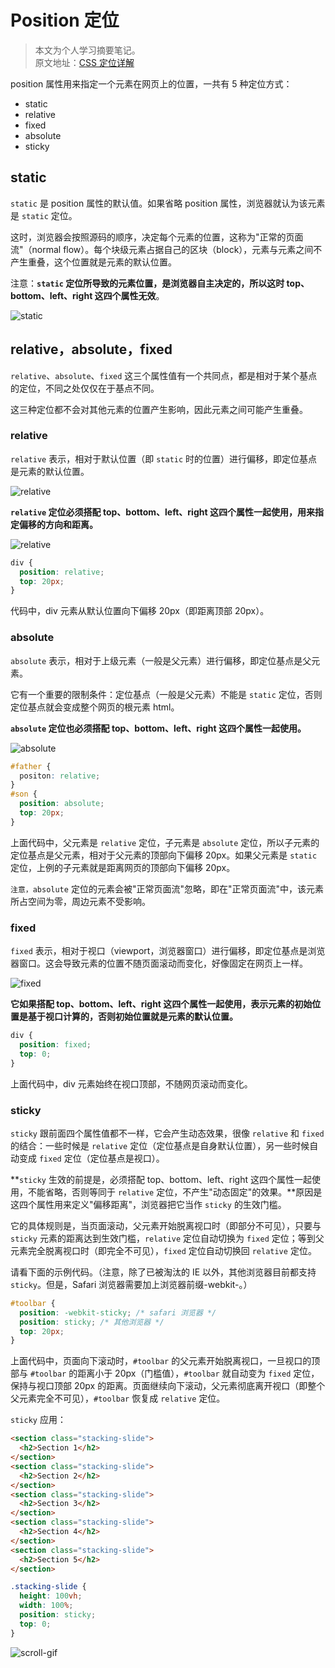 # Position 定位

> 本文为个人学习摘要笔记。  
> 原文地址：[CSS 定位详解](http://www.ruanyifeng.com/blog/2019/11/css-position.html)

position 属性用来指定一个元素在网页上的位置，一共有 5 种定位方式：

- static
- relative
- fixed
- absolute
- sticky

## static

`static` 是 position 属性的默认值。如果省略 position 属性，浏览器就认为该元素是 `static` 定位。

这时，浏览器会按照源码的顺序，决定每个元素的位置，这称为"正常的页面流"（normal flow）。每个块级元素占据自己的区块（block），元素与元素之间不产生重叠，这个位置就是元素的默认位置。

注意：**`static` 定位所导致的元素位置，是浏览器自主决定的，所以这时 top、bottom、left、right 这四个属性无效**。

![static](https://raw.githubusercontent.com/chanshiyucx/yoi/master/2019/Position-定位/static.jpg)

## relative，absolute，fixed

`relative`、`absolute`、`fixed` 这三个属性值有一个共同点，都是相对于某个基点的定位，不同之处仅仅在于基点不同。

这三种定位都不会对其他元素的位置产生影响，因此元素之间可能产生重叠。

### relative

`relative` 表示，相对于默认位置（即 `static` 时的位置）进行偏移，即定位基点是元素的默认位置。

![relative](https://raw.githubusercontent.com/chanshiyucx/yoi/master/2019/Position-定位/relative.jpg)

**`relative` 定位必须搭配 top、bottom、left、right 这四个属性一起使用，用来指定偏移的方向和距离。**

![relative](https://raw.githubusercontent.com/chanshiyucx/yoi/master/2019/Position-定位/relative1.jpg)

```css
div {
  position: relative;
  top: 20px;
}
```

代码中，div 元素从默认位置向下偏移 20px（即距离顶部 20px）。

### absolute

`absolute` 表示，相对于上级元素（一般是父元素）进行偏移，即定位基点是父元素。

它有一个重要的限制条件：定位基点（一般是父元素）不能是 `static` 定位，否则定位基点就会变成整个网页的根元素 html。

**`absolute` 定位也必须搭配 top、bottom、left、right 这四个属性一起使用。**

![absolute](https://raw.githubusercontent.com/chanshiyucx/yoi/master/2019/Position-定位/absolute.jpg)

```css
#father {
  positon: relative;
}
#son {
  position: absolute;
  top: 20px;
}
```

上面代码中，父元素是 `relative` 定位，子元素是 `absolute` 定位，所以子元素的定位基点是父元素，相对于父元素的顶部向下偏移 20px。如果父元素是 `static` 定位，上例的子元素就是距离网页的顶部向下偏移 20px。

`注意，absolute` 定位的元素会被"正常页面流"忽略，即在"正常页面流"中，该元素所占空间为零，周边元素不受影响。

### fixed

`fixed` 表示，相对于视口（viewport，浏览器窗口）进行偏移，即定位基点是浏览器窗口。这会导致元素的位置不随页面滚动而变化，好像固定在网页上一样。

![fixed](https://raw.githubusercontent.com/chanshiyucx/yoi/master/2019/Position-定位/fixed.jpg)

**它如果搭配 top、bottom、left、right 这四个属性一起使用，表示元素的初始位置是基于视口计算的，否则初始位置就是元素的默认位置。**

```css
div {
  position: fixed;
  top: 0;
}
```

上面代码中，div 元素始终在视口顶部，不随网页滚动而变化。

### sticky

`sticky` 跟前面四个属性值都不一样，它会产生动态效果，很像 `relative` 和 `fixed` 的结合：一些时候是 `relative` 定位（定位基点是自身默认位置），另一些时候自动变成 `fixed` 定位（定位基点是视口）。

**`sticky` 生效的前提是，必须搭配 top、bottom、left、right 这四个属性一起使用，不能省略，否则等同于 `relative` 定位，不产生"动态固定"的效果。**原因是这四个属性用来定义"偏移距离"，浏览器把它当作 `sticky` 的生效门槛。

它的具体规则是，当页面滚动，父元素开始脱离视口时（即部分不可见），只要与 `sticky` 元素的距离达到生效门槛，`relative` 定位自动切换为 `fixed` 定位；等到父元素完全脱离视口时（即完全不可见），`fixed` 定位自动切换回 `relative` 定位。

请看下面的示例代码。（注意，除了已被淘汰的 IE 以外，其他浏览器目前都支持 `sticky`。但是，Safari 浏览器需要加上浏览器前缀-webkit-。）

```css
#toolbar {
  position: -webkit-sticky; /* safari 浏览器 */
  position: sticky; /* 其他浏览器 */
  top: 20px;
}
```

上面代码中，页面向下滚动时，`#toolbar` 的父元素开始脱离视口，一旦视口的顶部与 `#toolbar` 的距离小于 20px（门槛值），`#toolbar` 就自动变为 `fixed` 定位，保持与视口顶部 20px 的距离。页面继续向下滚动，父元素彻底离开视口（即整个父元素完全不可见），`#toolbar` 恢复成 `relative` 定位。

`sticky` 应用：

```html
<section class="stacking-slide">
  <h2>Section 1</h2>
</section>
<section class="stacking-slide">
  <h2>Section 2</h2>
</section>
<section class="stacking-slide">
  <h2>Section 3</h2>
</section>
<section class="stacking-slide">
  <h2>Section 4</h2>
</section>
<section class="stacking-slide">
  <h2>Section 5</h2>
</section>
```

```css
.stacking-slide {
  height: 100vh;
  width: 100%;
  position: sticky;
  top: 0;
}
```

![scroll-gif](https://raw.githubusercontent.com/chanshiyucx/yoi/master/2019/Position-定位/scroll-gif.gif)
